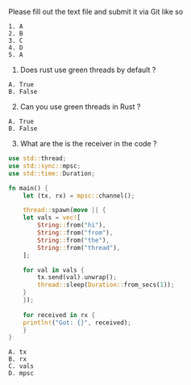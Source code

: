 Please fill out the text file and submit it via Git like so 

```
1. A
2. B
3. C
4. D
5. A
```

1. Does rust use green threads by default ? 

```
A. True
B. False
```



2. Can you use green threads in Rust ?

```
A. True
B. False
```

    

3. What are the is the receiver in the code ? 

```Rust
use std::thread;
use std::sync::mpsc;
use std::time::Duration;

fn main() {
    let (tx, rx) = mpsc::channel();

    thread::spawn(move || {
	let vals = vec![
	    String::from("hi"),
	    String::from("from"),
	    String::from("the"),
	    String::from("thread"),
	];

	for val in vals {
	    tx.send(val).unwrap();
	    thread::sleep(Duration::from_secs(1));
	}
    });
    
    for received in rx {
	println!("Got: {}", received);
    }
}
```

```
A. tx
B. rx
C. vals
D. mpsc
```

    
